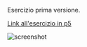 Esercizio prima versione.

[Link all'esercizio in p5](https://editor.p5js.org/benedettb/sketches/3kQMxqwTC)

![screenshot](https://github.com/benedettb/archive/blob/master/benedettb/p5/esercizi/generatore%20pattern/generatore_di_pattern_2020_04_02/es_pattern1.PNG)

